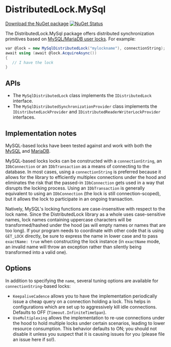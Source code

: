 # DistributedLock.MySql

[Download the NuGet package](https://www.nuget.org/packages/DistributedLock.MySql) [![NuGet Status](http://img.shields.io/nuget/v/DistributedLock.MySql.svg?style=flat)](https://www.nuget.org/packages/DistributedLock.MySql/)

The DistributedLock.MySql package offers distributed synchronization primitives based on [MySQL/MariaDB user locks](https://dev.mysql.com/doc/refman/5.7/en/locking-functions.html). For example:

```C#
var @lock = new MySqlDistributedLock("mylockname"), connectionString);
await using (await @lock.AcquireAsync())
{
   // I have the lock
}
```

## APIs

- The `MySqlDistributedLock` class implements the `IDistributedLock` interface.
- The `MySqlDistributedSynchronizationProvider` class implements the `IDistributedLockProvider` and `IDistributedReaderWriterLockProvider` interfaces.

## Implementation notes

MySQL-based locks have been tested against and work with both the [MySQL](https://www.mysql.com/) and [MariaDB](https://mariadb.org/).

MySQL-based locks locks can be constructed with a `connectionString`, an `IDbConnection` or an `IDbTransaction` as a means of connecting to the database. In most cases, using a `connectionString` is preferred because it allows for the library to efficiently multiplex connections under the hood and eliminates the risk that the passed-in `IDbConnection` gets used in a way that disrupts the locking process. Using an `IDbTransaction` is generally equivalent to using an `IDbConnection` (the lock is still connection-scoped), but it allows the lock to participate in an ongoing transaction.

Natively, MySQL's locking functions are case-insensitive with respect to the lock name. Since the DistributedLock library as a whole uses case-sensitive names, lock names containing uppercase characters will be transformed/hashed under the hood (as will empty names or names that are too long). If your program needs to coordinate with other code that is using `GET_LOCK` directly, be sure to express the name in lower case and to pass `exactName: true` when constructing the lock instance (in `exactName` mode, an invalid name will throw an exception rather than silently being transformed into a valid one).

## Options

In addition to specifying the `name`, several tuning options are available for `connectionString`-based locks:

- `KeepaliveCadence` allows you to have the implementation periodically issue a cheap query on a connection holding a lock. This helps in configurations which are set up to aggressively kill idle connections. Defaults to OFF (`Timeout.InfiniteTimeSpan`).
- `UseMultiplexing` allows the implementation to re-use connections under the hood to hold multiple locks under certain scenarios, leading to lower resource consumption. This behavior defaults to ON; you should not disable it unless you suspect that it is causing issues for you (please file an issue here if so!).



